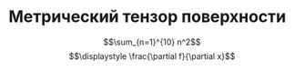 # Метрический тензор поверхности  
$$\sum_{n=1}^{10} n^2$$
$$\displaystyle \frac{\partial f}{\partial x}$$